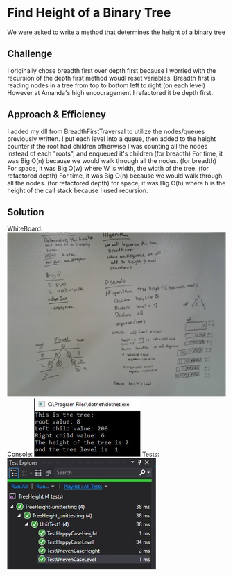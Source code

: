 # Find Height of a Binary Tree
We were asked to write a method that determines the height of a binary tree

## Challenge
I originally chose breadth first over depth first because I worried with the recursion of the depth first method woudl reset variables.
Breadth first is reading nodes in a tree from top to bottom left to right (on each level) 
However at Amanda's high encouragement I refactored it be depth first. 

## Approach & Efficiency
I added my dll from BreadthFirstTraversal to utilize the nodes/queues previously written.
I put each level into a queue, then added to the height counter if the root had children otherwise I was counting all the nodes instead of each "roots", and enqueued it's children
(for breadth) For time, it was Big O(n) because we would walk through all the nodes.
(for breadth) For space, it was Big O(w) where W is width, the width of the tree.
(for refactored depth) For time, it was Big O(n) because we would walk through all the nodes.
(for refactored depth) for space, it was Big O(h) where h is the height of the call stack because I used recursion.

## Solution
WhiteBoard: 
![SnowDayTreeHeightWhiteBoard](../../../assets/SnowDayCCTreeHeightWB.jpg)
Console: 
![SnowDayTreeHeightConsole](../../../assets/SnowDayCCTreeHeightConsole.JPG)
Tests:
![SnowDayTreeHeightTests](../../../assets/SnowDayCCTreeHeightTests.JPG)